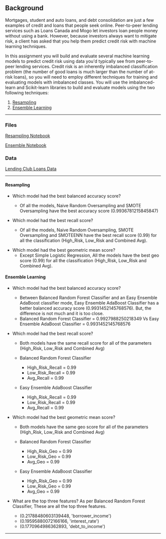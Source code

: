 ## Background

Mortgages, student and auto loans, and debt consolidation are just a few examples of credit and loans that people seek online. Peer-to-peer lending services such as Loans Canada and Mogo let investors loan people money without using a bank. However, because investors always want to mitigate risk, a client has asked that you help them predict credit risk with machine learning techniques.

In this assignment you will build and evaluate several machine learning models to predict credit risk using data you'd typically see from peer-to-peer lending services. Credit risk is an inherently imbalanced classification problem (the number of good loans is much larger than the number of at-risk loans), so you will need to employ different techniques for training and evaluating models with imbalanced classes. You will use the imbalanced-learn and Scikit-learn libraries to build and evaluate models using the two following techniques:

1. [Resampling](#Resampling)
2. [Ensemble Learning](#Ensemble-Learning)

- - -

### Files

[Resampling Notebook](credit_risk_resampling.ipynb)

[Ensemble Notebook](credit_risk_ensemble.ipynb)

### Data

[Lending Club Loans Data](Resources/LoanStats_2019Q1.csv.zip)

- - -

#### Resampling

* Which model had the best balanced accuracy score?
    - Of all the models, Naive Random Oversampling and SMOTE Oversampling have the best accuracy score (0.9936781215845847)
 
* Which model had the best recall score?
    - Of all the models, Naive Random Oversampling, SMOTE Oversampling and SMOTEENN have the best recall score (0.99) for all the classification (High_Risk, Low_Risk and Combined Avg).
>
* Which model had the best geometric mean score?
    - Except Simple Logistic Regression, All the models have the best geo score (0.99) for all the classification (High_Risk, Low_Risk and Combined Avg).

#### Ensemble Learning

* Which model had the best balanced accuracy score?
    - Between Balanced Random Forest Classifier and an Easy Ensemble AdaBoost classifier mode, Easy Ensemble AdaBoost Classifier has a better balanced accuracy score (0.9931452145768576). But, the difference is not much and it is too close. 
   - Balanced Random Forest Classifier = 0.9927988250218349 Vs Easy Ensemble AdaBoost Classifier = 0.9931452145768576

* Which model had the best recall score?
    - Both models have the same recall score for all of the parameters (High_Risk, Low_Risk and Combined Avg)
    - Balanced Random Forest Classifier 
        - High_Risk_Recall = 0.99
        - Low_Risk_Recall  = 0.99
        - Avg_Recall       = 0.99

    - Easy Ensemble AdaBoost Classifier 
        - High_Risk_Recall = 0.99
        - Low_Risk_Recall  = 0.99
        - Avg_Recall       = 0.99

* Which model had the best geometric mean score?
    - Both models have the same geo score for all of the parameters (High_Risk, Low_Risk and Combined Avg)
    - Balanced Random Forest Classifier 
        - High_Risk_Geo   = 0.99
        - Low_Risk_Geo    = 0.99
        - Avg_Geo         = 0.99

    - Easy Ensemble AdaBoost Classifier 
        - High_Risk_Geo   = 0.99
        - Low_Risk_Geo    = 0.99
        - Avg_Geo         = 0.99  


* What are the top three features?
    As per Balanced Random Forest Classifier, These are all the top three features.
    - (0.21788480603139448, 'borrower_income')
    - (0.19595880072166166, 'interest_rate')
    - (0.1770964986362893, 'debt_to_income')
- - -
